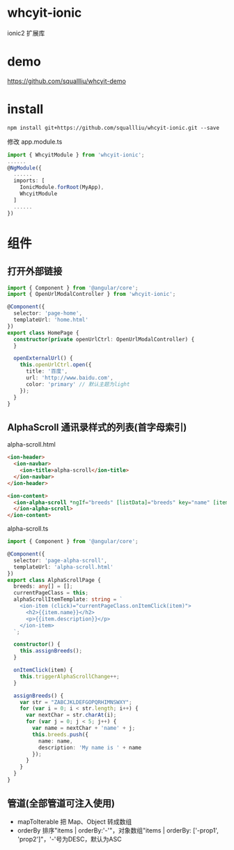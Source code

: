 # whcyit-ionic
ionic2 扩展库

# demo
https://github.com/squallliu/whcyit-demo

# install
```
npm install git+https://github.com/squallliu/whcyit-ionic.git --save
```
修改 app.module.ts

```ts
import { WhcyitModule } from 'whcyit-ionic';
......
@NgModule({
  ......
  imports: [
    IonicModule.forRoot(MyApp),
    WhcyitModule
  ]
  ......
})
```

# 组件

## 打开外部链接
```ts
import { Component } from '@angular/core';
import { OpenUrlModalController } from 'whcyit-ionic';

@Component({
  selector: 'page-home',
  templateUrl: 'home.html'
})
export class HomePage {
  constructor(private openUrlCtrl: OpenUrlModalController) {
  }

  openExternalUrl() {
    this.openUrlCtrl.open({
      title: '百度',
      url: 'http://www.baidu.com',
      color: 'primary' // 默认主题为light
    });
  }
}
```
## AlphaScroll 通讯录样式的列表(首字母索引)
alpha-scroll.html

```html
<ion-header>
  <ion-navbar>
    <ion-title>alpha-scroll</ion-title>
  </ion-navbar>
</ion-header>

<ion-content>
  <ion-alpha-scroll *ngIf="breeds" [listData]="breeds" key="name" [itemTemplate]="alphaScrollItemTemplate" [currentPageClass]="currentPageClass">
  </ion-alpha-scroll>
</ion-content>
```
alpha-scroll.ts

```ts
import { Component } from '@angular/core';

@Component({
  selector: 'page-alpha-scroll',
  templateUrl: 'alpha-scroll.html'
})
export class AlphaScrollPage {
  breeds: any[] = [];
  currentPageClass = this;
  alphaScrollItemTemplate: string = `
    <ion-item (click)="currentPageClass.onItemClick(item)">
      <h2>{{item.name}}</h2>
      <p>{{item.description}}</p>
    </ion-item>
  `;

  constructor() {
    this.assignBreeds();
  }

  onItemClick(item) {
    this.triggerAlphaScrollChange++;
  }

  assignBreeds() {
    var str = "ZABCJKLDEFGOPQRHIMNSWXY";
    for (var i = 0; i < str.length; i++) {
      var nextChar = str.charAt(i);
      for (var j = 0; j < 5; j++) {
        var name = nextChar + 'name' + j;
        this.breeds.push({
          name: name,
          description: 'My name is ' + name
        });
      }
    }
  }
}
```

## 管道(全部管道可注入使用)
- mapToIterable 把 Map、Object 转成数组
- orderBy 排序"items | orderBy:'-'"，对象数组"items | orderBy: ['-prop1', 'prop2']"，'-'号为DESC，默认为ASC
